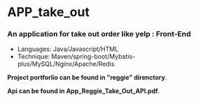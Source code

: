 # APP_take_out

### An application for take out order like yelp : Front-End 
- Languages: Java/Javascript/HTML
- Technique: Maven/spring-boot/Mybatis-plus/MySQL/Nginx/Apache/Redis

**Project portforlio can be found in "reggie" direnctory**.

**Api can be found in App_Reggie_Take_Out_API.pdf**.
